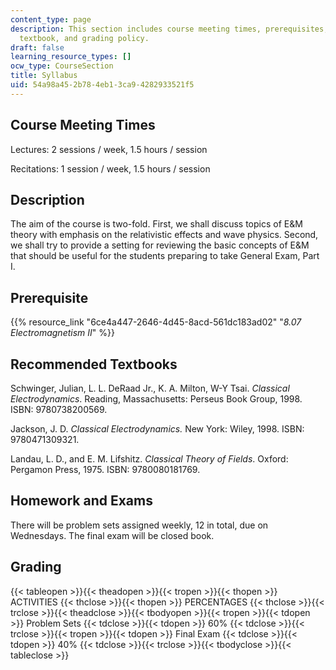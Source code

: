 ```yaml
---
content_type: page
description: This section includes course meeting times, prerequisites, course description,
  textbook, and grading policy.
draft: false
learning_resource_types: []
ocw_type: CourseSection
title: Syllabus
uid: 54a98a45-2b78-4eb1-3ca9-4282933521f5
---
```

## Course Meeting Times

Lectures: 2 sessions / week, 1.5 hours / session

Recitations: 1 session / week, 1.5 hours / session

## Description

The aim of the course is two-fold. First, we shall discuss topics of E&M theory with emphasis on the relativistic effects and wave physics. Second, we shall try to provide a setting for reviewing the basic concepts of E&M that should be useful for the students preparing to take General Exam, Part I.

## Prerequisite

{{% resource_link "6ce4a447-2646-4d45-8acd-561dc183ad02" "*8.07 Electromagnetism II*" %}}

## Recommended Textbooks

Schwinger, Julian, L. L. DeRaad Jr., K. A. Milton, W-Y Tsai. *Classical Electrodynamics*. Reading, Massachusetts: Perseus Book Group, 1998. ISBN: 9780738200569.

Jackson, J. D. *Classical Electrodynamics.* New York: Wiley, 1998. ISBN: 9780471309321.

Landau, L. D., and E. M. Lifshitz. *Classical Theory of Fields*. Oxford: Pergamon Press, 1975. ISBN: 9780080181769.

## Homework and Exams

There will be problem sets assigned weekly, 12 in total, due on Wednesdays. The final exam will be closed book.

## Grading

{{< tableopen >}}{{< theadopen >}}{{< tropen >}}{{< thopen >}}
ACTIVITIES
{{< thclose >}}{{< thopen >}}
PERCENTAGES
{{< thclose >}}{{< trclose >}}{{< theadclose >}}{{< tbodyopen >}}{{< tropen >}}{{< tdopen >}}
Problem Sets
{{< tdclose >}}{{< tdopen >}}
60%
{{< tdclose >}}{{< trclose >}}{{< tropen >}}{{< tdopen >}}
Final Exam
{{< tdclose >}}{{< tdopen >}}
40%
{{< tdclose >}}{{< trclose >}}{{< tbodyclose >}}{{< tableclose >}}